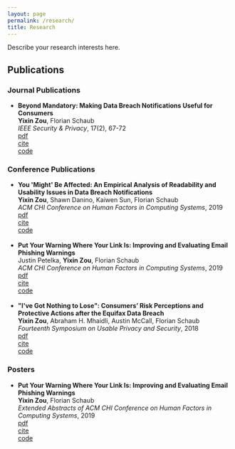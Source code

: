 ```yaml
---
layout: page
permalink: /research/
title: Research
---
```


Describe your research interests here.

<h2>Publications</h2>

<h3>Journal Publications</h3>

<ul>
<li>
	<b>Beyond Mandatory: Making Data Breach Notifications Useful for Consumers</b><br>
	<b>Yixin Zou</b>, Florian Schaub<br>
	<i>IEEE Security & Privacy</i>, 17(2), 67-72<br>
		<a href="/research/chi2019-petelka.pdf"><div class="color-button">pdf</div></a><a href=""><div class="color-button">cite</div></a><a href=""><div class="color-button">code</div></a>
</li>
</ul>

<h3>Conference Publications</h3>
<ul>
	<li>
		<b>You 'Might' Be Affected: An Empirical Analysis of Readability and Usability Issues in Data Breach Notifications</b><br>
		<b>Yixin Zou</b>, Shawn Danino, Kaiwen Sun, Florian Schaub<br>
		<i>ACM CHI Conference on Human Factors in Computing Systems</i>, 2019<br>
		<a href="/research/chi2019-zou.pdf"><div class="color-button">pdf</div></a><a href=""><div class="color-button">cite</div></a><a href=""><div class="color-button">code</div></a>
	</li><br>
	<li>
		<b>Put Your Warning Where Your Link Is: Improving and Evaluating Email Phishing Warnings</b><br>
		Justin Petelka, <b>Yixin Zou</b>, Florian Schaub<br>
		<i>ACM CHI Conference on Human Factors in Computing Systems</i>, 2019<br>
			<a href="https://yixinzou.github.io/academic-portfolio/research/chi2019-petelka.pdf"><div class="color-button">pdf</div></a><a href=""><div class="color-button">cite</div></a><a href=""><div class="color-button">code</div></a>
	</li><br>
	<li>
		<b>"I've Got Nothing to Lose": Consumers’ Risk Perceptions and Protective Actions after the Equifax Data Breach</b><br>
		<b>Yixin Zou</b>, Abraham H. Mhaidli, Austin McCall, Florian Schaub<br>
		<i>Fourteenth Symposium on Usable Privacy and Security</i>, 2018<br>
			<a href="/research/soups2018-zou.pdf"><div class="color-button">pdf</div></a><a href=""><div class="color-button">cite</div></a><a href=""><div class="color-button">code</div></a>
	</li>
</ul>

<h3>Posters</h3>
<ul>
	<li>
		<b>Put Your Warning Where Your Link Is: Improving and Evaluating Email Phishing Warnings</b><br>
  	<b>Yixin Zou</b>, Florian Schaub<br>
		<i>Extended Abstracts of ACM CHI Conference on Human Factors in Computing Systems</i>, 2019<br>
			<a href="/research/chi2018-zou.pdf"><div class="color-button">pdf</div></a><a href=""><div class="color-button">cite</div></a><a href=""><div class="color-button">code</div></a>
	</li><br>
</ul>

<!-- <h2>Research Projects</h2>
<ul>
	<li>
		<b>Project title</b><br>
		University, Duration<br>
		<i>Other details such as advisor's name may go here</i><br>
		<a href=""><div class="color-button">report</div></a><a href=""><div class="color-button">code</div></a>
	</li><br>
	<li>
		<b>Project title</b><br>
		University, Duration<br>
		<i>Other details such as advisor's name may go here</i><br>
		<a href=""><div class="color-button">report</div></a><a href=""><div class="color-button">code</div></a>
	</li><br>
</ul>

<h2>Research Implementations</h2>
<ul>
	<li>
		<b>Title #1</b>: Brief description of this research implementation.<br>
		<a href=""><div class="color-button">paper</div></a><a href=""><div class="color-button">report</div></a><a href=""><div class="color-button">code</div></a>
	</li><br>
	<li>
		<b>Title #2</b>: Brief description of this research implementation.<br>
		<a href=""><div class="color-button">paper</div></a><a href=""><div class="color-button">report</div></a><a href=""><div class="color-button">code</div></a>
	</li><br>
</ul> -->
